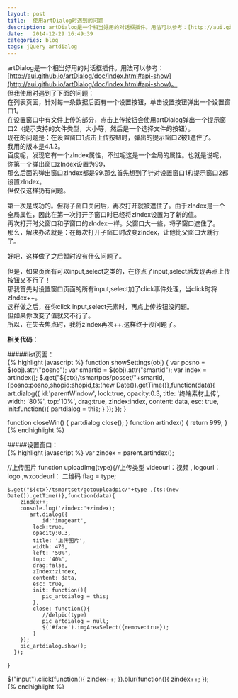 ```yaml
---
layout: post
title:  使用artDialog时遇到的问题
description: artDialog是一个相当好用的对话框插件。用法可以参考：[http://aui.github.io/artDialog/doc/index.html#api-show](http://aui.github.io/artDialog/doc/index.html#api-show)。  但我使用时遇到了下面的问题
date:   2014-12-29 16:49:39
categories: blog
tags: jQuery artdialog
---
```

artDialog是一个相当好用的对话框插件。用法可以参考：[http://aui.github.io/artDialog/doc/index.html#api-show](http://aui.github.io/artDialog/doc/index.html#api-show)。  
但我使用时遇到了下面的问题：  
在列表页面，针对每一条数据后面有一个设置按钮，单击设置按钮弹出一个设置窗口1。  
在设置窗口中有文件上传的部分，点击上传按钮会使用artDialog弹出一个提示窗口2（提示支持的文件类型，大小等，然后是一个选择文件的按钮）。  
现在的问题是：在设置窗口1点击上传按钮时，弹出的提示窗口2被1遮住了。  
我用的版本是4.1.2。  
百度呢，发现它有一个zIndex属性，不过呢这是一个全局的属性。也就是说呢，你第一个弹出窗口zIndex设置为99，  
那么后面的弹出窗口zIndex都是99.那么首先想到了针对设置窗口1和提示窗口2都设置zIndex。  
但仅仅这样扔有问题。  

第一次是成功的。但将子窗口关闭后，再次打开就被遮住了。由于zIndex是一个全局属性，因此在第一次打开子窗口时已经将zIndex设置为了新的值。  
再次打开时父窗口和子窗口的zIndex一样。父窗口大一些，将子窗口遮住了。   
那么，解决办法就是：在每次打开子窗口时改变zIndex，让他比父窗口大就行了。   

好吧，这样做了之后暂时没有什么问题了。   

但是，如果页面有可以input,select之类的，在你点了input,select后发现再点上传按钮又不行了！   
那我首先对设置窗口页面的所有input,select加了click事件处理，当click时将zIndex++。   
这样做之后，在你click input,select元素时，再点上传按钮没问题。   
但如果你改变了值就又不行了。      
所以，在失去焦点时，我将zIndex再次++.这样终于没问题了。   

**相关代码**：   

#####list页面：  
{% highlight javascript %}
function showSettings(obj) {
	var posno = $(obj).attr("posno");
	var smartid = $(obj).attr("smartid");
	var index = artindex();
	$.get("${ctx}/tsmartpos/posset/"+smartid,{posno:posno,shopid:shopid,ts:(new Date()).getTime()},function(data){
		   art.dialog({
			   id:'parentWindow',
			lock:true,
			opacity:0.3,
			title: '终端素材上传',
			width: '80%',
			top:'10%',
			drag:true, 
			zIndex:index,
			content: data,
			esc: true,
			init:function(){
				partdialog = this;
			}
		});
	  });
} 

function closeWin() {
	partdialog.close();
}
function artindex() {
	return 999;
}
{% endhighlight %}
		
#####设置窗口：  
{% highlight javascript %}
var zindex = parent.artindex();

//上传图片
function uploadImg(type){//上传类型  videourl：视频 , logourl：logo ,wxcodeurl： 二维码
	flag = type;
	
	$.get("${ctx}/tsmartset/gotouploadpic/"+type ,{ts:(new Date()).getTime()},function(data){
		zindex++;
		console.log('zindex:'+zindex);
		   art.dialog({
			   id:'imageart',
			lock:true,
			opacity:0.3,
			title: '上传图片',
			width: 470,
			left: '50%',
			top: '40%',
			drag:false,
			zIndex:zindex,
			content: data,
			esc: true,
			init: function(){
			   pic_artdialog = this;
			},
			close: function(){
			   //delpic(type)
			   pic_artdialog = null;
			   $('#face').imgAreaSelect({remove:true}); 
			}
		});
		pic_artdialog.show();
	  });
}

$("input").click(function(){
    zindex++;
}).blur(function(){
	zindex++;
});		
{% endhighlight %}

